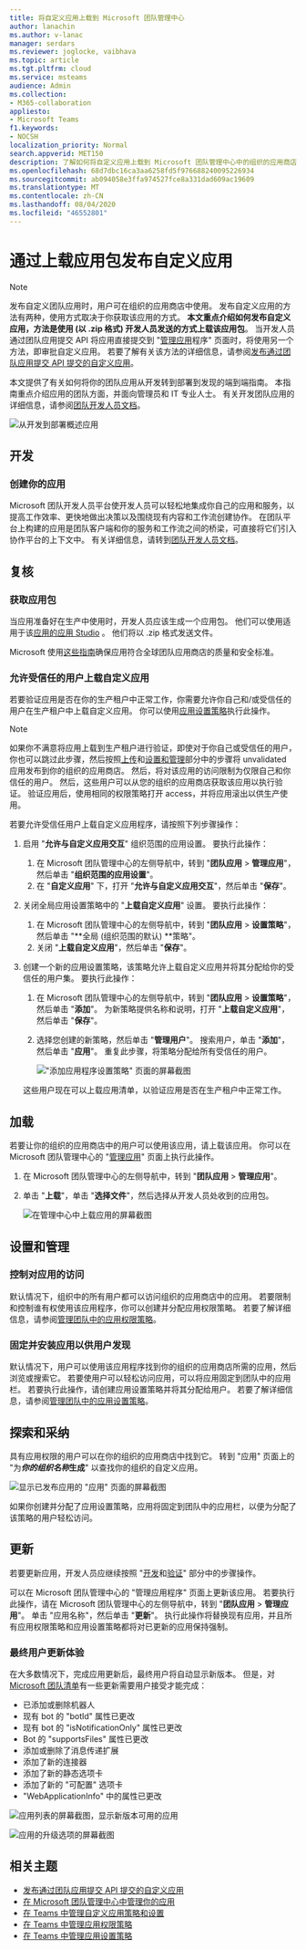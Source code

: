 ```yaml
---
title: 将自定义应用上载到 Microsoft 团队管理中心
author: lanachin
ms.author: v-lanac
manager: serdars
ms.reviewer: joglocke, vaibhava
ms.topic: article
ms.tgt.pltfrm: cloud
ms.service: msteams
audience: Admin
ms.collection:
- M365-collaboration
appliesto:
- Microsoft Teams
f1.keywords:
- NOCSH
localization_priority: Normal
search.appverid: MET150
description: 了解如何将自定义应用上载到 Microsoft 团队管理中心中的组织的应用商店。
ms.openlocfilehash: 68d7dbc16ca3aa6258fd5f976688240095226934
ms.sourcegitcommit: ab094058e3ffa974527fce8a331dad609ac19609
ms.translationtype: MT
ms.contentlocale: zh-CN
ms.lasthandoff: 08/04/2020
ms.locfileid: "46552801"
---
```

# <a name="publish-a-custom-app-by-uploading-an-app-package"></a>通过上载应用包发布自定义应用

> [!NOTE]
> 发布自定义团队应用时，用户可在组织的应用商店中使用。 发布自定义应用的方法有两种，使用方式取决于你获取该应用的方式。 **本文重点介绍如何发布自定义应用，方法是使用 (以 .zip 格式) 开发人员发送的方式上载该应用包**。 当开发人员通过团队应用提交 API 将应用直接提交到 "<a href="https://docs.microsoft.com/microsoftteams/manage-apps" target="_blank">管理应用</a>程序" 页面时，将使用另一个方法，即审批自定义应用。 若要了解有关该方法的详细信息，请参阅<a href="https://docs.microsoft.com/microsoftteams/submit-approve-custom-apps" target="_blank">发布通过团队应用提交 API 提交的自定义应用</a>。

本文提供了有关如何将你的团队应用从开发转到部署到发现的端到端指南。 本指南重点介绍应用的团队方面，并面向管理员和 IT 专业人士。 有关开发团队应用的详细信息，请参阅<a href="https://docs.microsoft.com/microsoftteams/platform" target="_blank">团队开发人员文档</a>。

![从开发到部署概述应用](media/upload-custom-apps.png)

## <a name="develop"></a>开发

### <a name="create-your-app"></a>创建你的应用

Microsoft 团队开发人员平台使开发人员可以轻松地集成你自己的应用和服务，以提高工作效率、更快地做出决策以及围绕现有内容和工作流创建协作。 在团队平台上构建的应用是团队客户端和你的服务和工作流之间的桥梁，可直接将它们引入协作平台的上下文中。 有关详细信息，请转到<a href="https://docs.microsoft.com/microsoftteams/platform" target="_blank">团队开发人员文档</a>。

## <a name="validate"></a>复核

### <a name="get-the-app-package"></a>获取应用包

当应用准备好在生产中使用时，开发人员应该生成一个应用包。 他们可以使用适用于该<a href="https://docs.microsoft.com/microsoftteams/platform/get-started/get-started-app-studio" target="_blank">应用的应用 Studio</a> 。 他们将以 .zip 格式发送文件。

Microsoft 使用<a href="https://docs.microsoft.com/microsoftteams/platform/publishing/office-store-approval" target="_blank">这些指南</a>确保应用符合全球团队应用商店的质量和安全标准。

### <a name="allow-trusted-users-to-upload-custom-apps"></a>允许受信任的用户上载自定义应用

若要验证应用是否在你的生产租户中正常工作，你需要允许你自己和/或受信任的用户在生产租户中上载自定义应用。 你可以使用<a href="https://docs.microsoft.com/microsoftteams/teams-app-setup-policies" target="_blank">应用设置策略</a>执行此操作。

> [!NOTE]
> 如果你不满意将应用上载到生产租户进行验证，即使对于你自己或受信任的用户，你也可以跳过此步骤，然后按照[上传](#upload)和[设置和管理](#set-up-and-manage)部分中的步骤将 unvalidated 应用发布到你的组织的应用商店。 然后，将对该应用的访问限制为仅限自己和你信任的用户。 然后，这些用户可以从您的组织的应用商店获取该应用以执行验证。 验证应用后，使用相同的权限策略打开 access，并将应用滚出以供生产使用。

若要允许受信任用户上载自定义应用程序，请按照下列步骤操作：

1. 启用 "**允许与自定义应用交互**" 组织范围的应用设置。 要执行此操作：
    1. 在 Microsoft 团队管理中心的左侧导航中，转到 "**团队应用**  >  **管理应用**"，然后单击 "**组织范围的应用设置**"。
    2. 在 "**自定义应用**" 下，打开 "**允许与自定义应用交互**"，然后单击 "**保存**"。
2. 关闭全局应用设置策略中的 "**上载自定义应用**" 设置。 要执行此操作：
    1. 在 Microsoft 团队管理中心的左侧导航中，转到 "**团队应用**  >  **设置策略**"，然后单击 "**全局 (组织范围的默认) **策略"。
    2. 关闭 "**上载自定义应用**"，然后单击 "**保存**"。
3. 创建一个新的应用设置策略，该策略允许上载自定义应用并将其分配给你的受信任的用户集。 要执行此操作：
    1. 在 Microsoft 团队管理中心的左侧导航中，转到 "**团队应用**  >  **设置策略**"，然后单击 "**添加**"。 为新策略提供名称和说明，打开 "**上载自定义应用**"，然后单击 "**保存**"。
    2. 选择您创建的新策略，然后单击 "**管理用户**"。 搜索用户，单击 "**添加**"，然后单击 "**应用**"。 重复此步骤，将策略分配给所有受信任的用户。

        !["添加应用程序设置策略" 页面的屏幕截图](media/manage-your-lob-apps-new-app-setup-policy.png)

    这些用户现在可以上载应用清单，以验证应用是否在生产租户中正常工作。

## <a name="upload"></a>加载

若要让你的组织的应用商店中的用户可以使用该应用，请上载该应用。 你可以在 Microsoft 团队管理中心的 "<a href="https://docs.microsoft.com/microsoftteams/manage-apps" target="_blank">管理应用</a>" 页面上执行此操作。

1. 在 Microsoft 团队管理中心的左侧导航中，转到 "**团队应用**  >  **管理应用**"。
2. 单击 "**上载**"，单击 "**选择文件**"，然后选择从开发人员处收到的应用包。

   ![在管理中心中上载应用的屏幕截图](media/manage-your-lob-apps-upload-new-app.png) 

## <a name="set-up-and-manage"></a>设置和管理

### <a name="control-access-to-the-app"></a>控制对应用的访问

默认情况下，组织中的所有用户都可以访问组织的应用商店中的应用。 若要限制和控制谁有权使用该应用程序，你可以创建并分配应用权限策略。 若要了解详细信息，请参阅<a href="https://docs.microsoft.com/microsoftteams/teams-app-permission-policies" target="_blank">管理团队中的应用权限策略</a>。

### <a name="pin-and-install-the-app-for-users-to-discover"></a>固定并安装应用以供用户发现

默认情况下，用户可以使用该应用程序找到你的组织的应用商店所需的应用，然后浏览或搜索它。 若要使用户可以轻松访问应用，可以将应用固定到团队中的应用栏。 若要执行此操作，请创建应用设置策略并将其分配给用户。 若要了解详细信息，请参阅<a href="https://docs.microsoft.com/microsoftteams/teams-app-setup-policies" target="_blank">管理团队中的应用设置策略</a>。

## <a name="discover-and-adopt"></a>探索和采纳

具有应用权限的用户可以在你的组织的应用商店中找到它。 转到 "应用" 页面上的 "为***你的组织名称*生成**" 以查找你的组织的自定义应用。

![显示已发布应用的 "应用" 页面的屏幕截图 ](media/custom-app-lifecycle-discovery.png)

如果你创建并分配了应用设置策略，应用将固定到团队中的应用栏，以便为分配了该策略的用户轻松访问。

## <a name="update"></a>更新

若要更新应用，开发人员应继续按照 "[开发](#develop)和[验证](#validate)" 部分中的步骤操作。

可以在 Microsoft 团队管理中心的 "管理应用程序" 页面上更新该应用。 若要执行此操作，请在 Microsoft 团队管理中心的左侧导航中，转到 "**团队应用**  >  **管理应用**"。 单击 "应用名称"，然后单击 "**更新**"。 执行此操作将替换现有应用，并且所有应用权限策略和应用设置策略都将对已更新的应用保持强制。

### <a name="end-user-update-experience"></a>最终用户更新体验

在大多数情况下，完成应用更新后，最终用户将自动显示新版本。 但是，对<a href="https://docs.microsoft.com/microsoftteams/platform/resources/schema/manifest-schema" target="_blank">Microsoft 团队清单</a>有一些更新需要用户接受才能完成：

* 已添加或删除机器人
* 现有 bot 的 "botId" 属性已更改
* 现有 bot 的 "isNotificationOnly" 属性已更改
* Bot 的 "supportsFiles" 属性已更改
* 添加或删除了消息传递扩展
* 添加了新的连接器
* 添加了新的静态选项卡
* 添加了新的 "可配置" 选项卡
* "WebApplicationInfo" 中的属性已更改

![应用列表的屏幕截图，显示新版本可用的应用](media/manage-your-custom-apps-update1.png)

![应用的升级选项的屏幕截图](media/manage-your-custom-apps-update2.png)

## <a name="related-topics"></a>相关主题

- [发布通过团队应用提交 API 提交的自定义应用](submit-approve-custom-apps.md)
- [在 Microsoft 团队管理中心中管理你的应用](manage-apps.md)
- [在 Teams 中管理自定义应用策略和设置](teams-custom-app-policies-and-settings.md)
- [在 Teams 中管理应用权限策略](teams-app-permission-policies.md)
- [在 Teams 中管理应用设置策略](teams-app-setup-policies.md)
